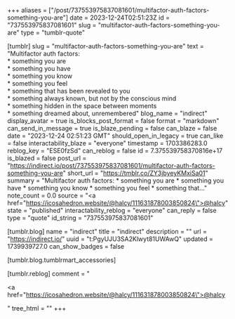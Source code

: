 +++
aliases = ["/post/737553975837081601/multifactor-auth-factors-something-you-are"]
date = 2023-12-24T02:51:23Z
id = "737553975837081601"
slug = "multifactor-auth-factors-something-you-are"
type = "tumblr-quote"

[tumblr]
slug = "multifactor-auth-factors-something-you-are"
text = "Multifactor auth factors:<br/>* something you are<br/>* something you have<br/>* something you know<br/>* something you feel<br/>* something that has been revealed to you <br/>* something always known, but not by the conscious mind<br/>* something hidden in the space between moments<br/>* something dreamed about, unremembered"
blog_name = "indirect"
display_avatar = true
is_blocks_post_format = false
format = "markdown"
can_send_in_message = true
is_blaze_pending = false
can_blaze = false
date = "2023-12-24 02:51:23 GMT"
should_open_in_legacy = true
can_like = false
interactability_blaze = "everyone"
timestamp = 1703386283.0
reblog_key = "ESE0fzSd"
can_reblog = false
id = 7.375539758370816e+17
is_blazed = false
post_url = "https://indirect.io/post/737553975837081601/multifactor-auth-factors-something-you-are"
short_url = "https://tmblr.co/ZY3jbyeyKMxiSa01"
summary = "Multifactor auth factors: * something you are * something you have * something you know * something you feel * something that..."
note_count = 0.0
source = "<a href=\"https://icosahedron.website/@halcy/111631878003850824\">@halcy</a>"
state = "published"
interactability_reblog = "everyone"
can_reply = false
type = "quote"
id_string = "737553975837081601"

[tumblr.blog]
name = "indirect"
title = "indirect"
description = ""
url = "https://indirect.io/"
uuid = "t:PgyUJU3SA2Klwyt81UWAwQ"
updated = 1739939727.0
can_show_badges = false

[tumblr.blog.tumblrmart_accessories]

[tumblr.reblog]
comment = "<p><a href=\"https://icosahedron.website/@halcy/111631878003850824\">@halcy</a></p>"
tree_html = ""
+++
